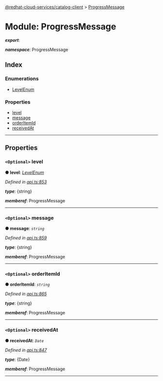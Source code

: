 [@redhat-cloud-services/catalog-client](../README.md) > [ProgressMessage](../modules/progressmessage.md)

# Module: ProgressMessage

*__export__*: 

*__namespace__*: ProgressMessage

## Index

### Enumerations

* [LevelEnum](../enums/progressmessage.levelenum.md)

### Properties

* [level](progressmessage.md#level)
* [message](progressmessage.md#message)
* [orderItemId](progressmessage.md#orderitemid)
* [receivedAt](progressmessage.md#receivedat)

---

## Properties

<a id="level"></a>

### `<Optional>` level

**● level**: *[LevelEnum](../enums/progressmessage.levelenum.md)*

*Defined in [api.ts:853](https://github.com/RedHatInsights/javascript-clients/blob/master/packages/catalog/api.ts#L853)*

*__type__*: {string}

*__memberof__*: ProgressMessage

___
<a id="message"></a>

### `<Optional>` message

**● message**: *`string`*

*Defined in [api.ts:859](https://github.com/RedHatInsights/javascript-clients/blob/master/packages/catalog/api.ts#L859)*

*__type__*: {string}

*__memberof__*: ProgressMessage

___
<a id="orderitemid"></a>

### `<Optional>` orderItemId

**● orderItemId**: *`string`*

*Defined in [api.ts:865](https://github.com/RedHatInsights/javascript-clients/blob/master/packages/catalog/api.ts#L865)*

*__type__*: {string}

*__memberof__*: ProgressMessage

___
<a id="receivedat"></a>

### `<Optional>` receivedAt

**● receivedAt**: *`Date`*

*Defined in [api.ts:847](https://github.com/RedHatInsights/javascript-clients/blob/master/packages/catalog/api.ts#L847)*

*__type__*: {Date}

*__memberof__*: ProgressMessage

___

